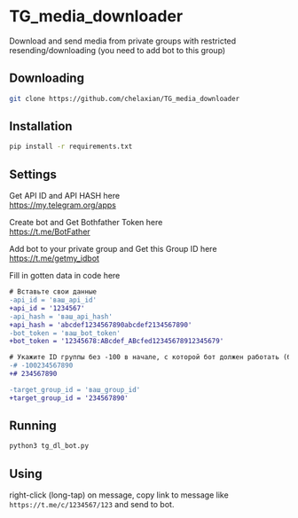 # TG_media_downloader
Download and send media from private groups with restricted resending/downloading (you need to add bot to this group)

## Downloading
```bash
git clone https://github.com/chelaxian/TG_media_downloader
```

## Installation
```bash
pip install -r requirements.txt
```
## Settings

Get API ID and API HASH here \
https://my.telegram.org/apps

Create bot and Get Bothfather Token here \
https://t.me/BotFather

Add bot to your private group and Get this Group ID here \
https://t.me/getmy_idbot

Fill in gotten data in code here
```diff
# Вставьте свои данные
-api_id = 'ваш_api_id'
+api_id = '1234567'
-api_hash = 'ваш_api_hash'
+api_hash = 'abcdef1234567890abcdef2134567890'
-bot_token = 'ваш_bot_token'
+bot_token = '12345678:ABcdef_ABcfed12345678912345679'

# Укажите ID группы без -100 в начале, с которой бот должен работать (бот должен быть её членом)
-# -100234567890
+# 234567890

-target_group_id = 'ваш_group_id'
+target_group_id = '234567890'
```

## Running
```bash
python3 tg_dl_bot.py
```
## Using

right-click (long-tap) on message, copy link to message like `https://t.me/c/1234567/123` and send to bot.
